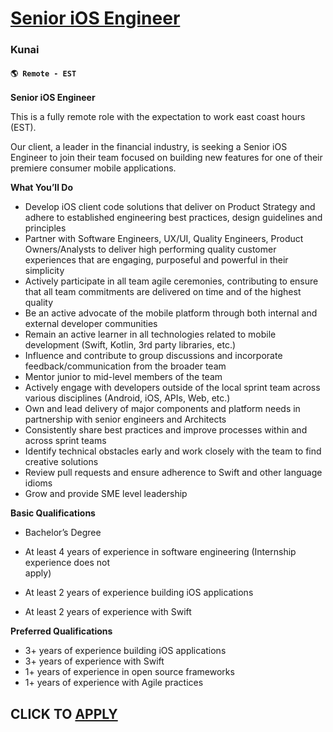 # [Senior iOS Engineer](https://www.remotewlb.com/apply/senior-ios-engineer-121479)  
### Kunai  
#### `🌎 Remote - EST`  

**Senior iOS Engineer**

This is a fully remote role with the expectation to work east coast hours (EST).

Our client, a leader in the financial industry, is seeking a Senior iOS Engineer to join their team focused on building new features for one of their premiere consumer mobile applications.

  
**What You’ll Do**

  * Develop iOS client code solutions that deliver on Product Strategy and adhere to established engineering best practices, design guidelines and principles
  * Partner with Software Engineers, UX/UI, Quality Engineers, Product Owners/Analysts to deliver high performing quality customer experiences that are engaging, purposeful and powerful in their simplicity
  * Actively participate in all team agile ceremonies, contributing to ensure that all team commitments are delivered on time and of the highest quality
  * Be an active advocate of the mobile platform through both internal and external developer communities
  * Remain an active learner in all technologies related to mobile development (Swift, Kotlin, 3rd party libraries, etc.)
  * Influence and contribute to group discussions and incorporate feedback/communication from the broader team
  * Mentor junior to mid-level members of the team
  * Actively engage with developers outside of the local sprint team across various disciplines (Android, iOS, APIs, Web, etc.)
  * Own and lead delivery of major components and platform needs in partnership with senior engineers and Architects
  * Consistently share best practices and improve processes within and across sprint teams
  * Identify technical obstacles early and work closely with the team to find creative solutions
  * Review pull requests and ensure adherence to Swift and other language idioms
  * Grow and provide SME level leadership

**Basic Qualifications**

  * Bachelor’s Degree 
  * At least 4 years of experience in software engineering (Internship experience does not  
apply)

  * At least 2 years of experience building iOS applications
  * At least 2 years of experience with Swift

**Preferred Qualifications**

  * 3+ years of experience building iOS applications
  * 3+ years of experience with Swift
  * 1+ years of experience in open source frameworks
  * 1+ years of experience with Agile practices

  
## CLICK TO [APPLY](https://www.remotewlb.com/apply/senior-ios-engineer-121479)

